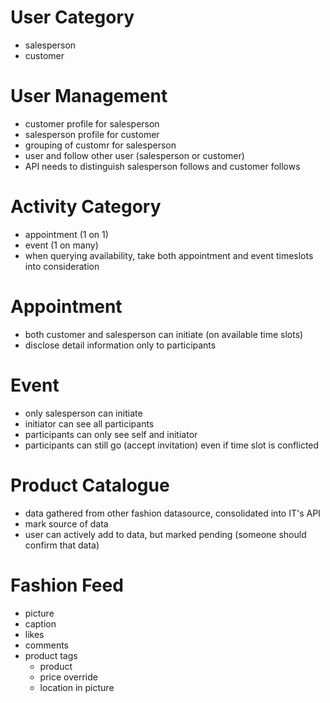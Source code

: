 # User Category
- salesperson
- customer

# User Management
- customer profile for salesperson
- salesperson profile for customer
- grouping of customr for salesperson
- user and follow other user (salesperson or customer)
- API needs to distinguish salesperson follows and customer follows

# Activity Category
- appointment (1 on 1)
- event (1 on many)
- when querying availability, take both appointment and event timeslots into consideration

# Appointment
- both customer and salesperson can initiate (on available time slots)
- disclose detail information only to participants

# Event
- only salesperson can initiate
- initiator can see all participants
- participants can only see self and initiator
- participants can still go (accept invitation) even if time slot is conflicted

# Product Catalogue
- data gathered from other fashion datasource, consolidated into IT's API
- mark source of data
- user can actively add to data, but marked pending (someone should confirm that data)

# Fashion Feed
- picture
- caption
- likes
- comments
- product tags
	- product
	- price override
	- location in picture

